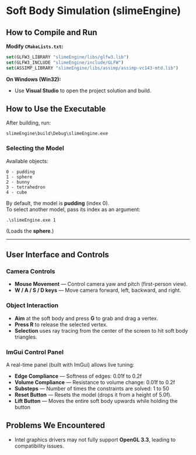 # Soft Body Simulation (slimeEngine)

## How to Compile and Run
**Modify `CMakeLists.txt`:**
```cmake
set(GLFW3_LIBRARY "slimeEngine/libs/glfw3.lib")
set(GLFW3_INCLUDE "slimeEngine/include/GLFW")
set(ASSIMP_LIBRARY "slimeEngine/libs/assimp/assimp-vc143-mtd.lib")
```

**On Windows (Win32):**
- Use **Visual Studio** to open the project solution and build.

## How to Use the Executable
After building, run:
```
slimeEngine\build\Debug\slimeEngine.exe
```

### Selecting the Model
Available objects:
```
0 - pudding
1 - sphere
2 - bunny
3 - tetrahedron
4 - cube
```
By default, the model is **pudding** (index 0).  
To select another model, pass its index as an argument:
```
.\slimeEngine.exe 1
```
(Loads the **sphere**.)

---

## User Interface and Controls

### Camera Controls
- **Mouse Movement** — Control camera yaw and pitch (first-person view).
- **W / A / S / D keys** — Move camera forward, left, backward, and right.

### Object Interaction
- **Aim** at the soft body and press **G** to grab and drag a vertex.
- **Press R** to release the selected vertex.
- **Selection** uses ray tracing from the center of the screen to hit soft body triangles.

### ImGui Control Panel
A real-time panel (built with ImGui) allows live tuning:
- **Edge Compliance** — Softness of edges: 0.01f to 0.2f
- **Volume Compliance** — Resistance to volume change: 0.01f to 0.2f
- **Substeps** — Number of times the constraints are solved:  1 to 50
- **Reset Button** — Resets the model (drops it from a height of 5.0f).
- **Lift Button** — Moves the entire soft body upwards while holding the button  


## Problems We Encountered
- Intel graphics drivers may not fully support **OpenGL 3.3**, leading to compatibility issues.
